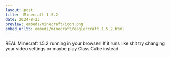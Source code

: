 ```yaml
---
layout: post
title:  Minecraft 1.5.2
date: 2024-8-23
preview: embeds/minecraft/icon.png
embed_url55: embeds/minecraft/eaglercraft.1.5.2.html
---
```

REAL Minecraft 1.5.2 running in your browser! If it runs like shit try changing your video settings or maybe play ClassiCube instead.